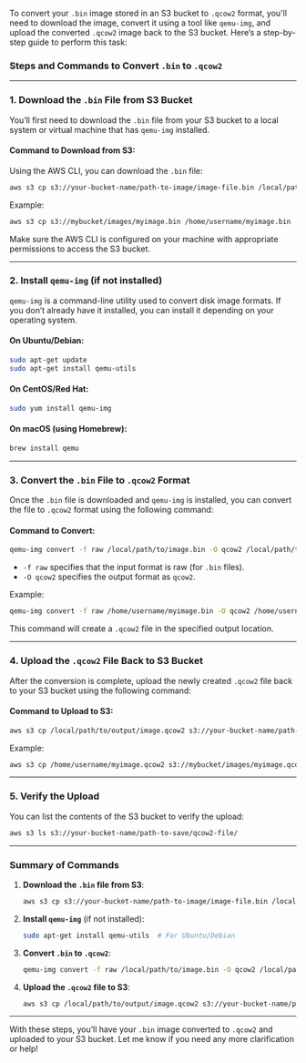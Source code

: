 To convert your `.bin` image stored in an S3 bucket to `.qcow2` format, you'll need to download the image, convert it using a tool like `qemu-img`, and upload the converted `.qcow2` image back to the S3 bucket. Here’s a step-by-step guide to perform this task:

### **Steps and Commands to Convert `.bin` to `.qcow2`**

---

### **1. Download the `.bin` File from S3 Bucket**

You’ll first need to download the `.bin` file from your S3 bucket to a local system or virtual machine that has `qemu-img` installed.

#### Command to Download from S3:
Using the AWS CLI, you can download the `.bin` file:
```bash
aws s3 cp s3://your-bucket-name/path-to-image/image-file.bin /local/path/to/save/image
```

Example:
```bash
aws s3 cp s3://mybucket/images/myimage.bin /home/username/myimage.bin
```

Make sure the AWS CLI is configured on your machine with appropriate permissions to access the S3 bucket.

---

### **2. Install `qemu-img` (if not installed)**

`qemu-img` is a command-line utility used to convert disk image formats. If you don’t already have it installed, you can install it depending on your operating system.

#### On Ubuntu/Debian:
```bash
sudo apt-get update
sudo apt-get install qemu-utils
```

#### On CentOS/Red Hat:
```bash
sudo yum install qemu-img
```

#### On macOS (using Homebrew):
```bash
brew install qemu
```

---

### **3. Convert the `.bin` File to `.qcow2` Format**

Once the `.bin` file is downloaded and `qemu-img` is installed, you can convert the file to `.qcow2` format using the following command:

#### Command to Convert:
```bash
qemu-img convert -f raw /local/path/to/image.bin -O qcow2 /local/path/to/output/image.qcow2
```

- `-f raw` specifies that the input format is raw (for `.bin` files).
- `-O qcow2` specifies the output format as `qcow2`.

Example:
```bash
qemu-img convert -f raw /home/username/myimage.bin -O qcow2 /home/username/myimage.qcow2
```

This command will create a `.qcow2` file in the specified output location.

---

### **4. Upload the `.qcow2` File Back to S3 Bucket**

After the conversion is complete, upload the newly created `.qcow2` file back to your S3 bucket using the following command:

#### Command to Upload to S3:
```bash
aws s3 cp /local/path/to/output/image.qcow2 s3://your-bucket-name/path-to-save/qcow2-file/
```

Example:
```bash
aws s3 cp /home/username/myimage.qcow2 s3://mybucket/images/myimage.qcow2
```

---

### **5. Verify the Upload**

You can list the contents of the S3 bucket to verify the upload:
```bash
aws s3 ls s3://your-bucket-name/path-to-save/qcow2-file/
```

---

### **Summary of Commands**

1. **Download the `.bin` file from S3**:
   ```bash
   aws s3 cp s3://your-bucket-name/path-to-image/image-file.bin /local/path/to/save/image
   ```

2. **Install `qemu-img`** (if not installed):
   ```bash
   sudo apt-get install qemu-utils  # For Ubuntu/Debian
   ```

3. **Convert `.bin` to `.qcow2`**:
   ```bash
   qemu-img convert -f raw /local/path/to/image.bin -O qcow2 /local/path/to/output/image.qcow2
   ```

4. **Upload the `.qcow2` file to S3**:
   ```bash
   aws s3 cp /local/path/to/output/image.qcow2 s3://your-bucket-name/path-to-save/qcow2-file/
   ```

---

With these steps, you’ll have your `.bin` image converted to `.qcow2` and uploaded to your S3 bucket. Let me know if you need any more clarification or help!
